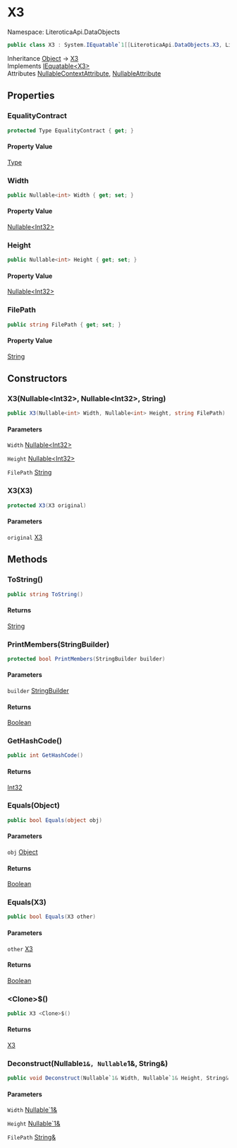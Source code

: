 # X3

Namespace: LiteroticaApi.DataObjects

```csharp
public class X3 : System.IEquatable`1[[LiteroticaApi.DataObjects.X3, LiteroticaApi, Version=1.0.0.0, Culture=neutral, PublicKeyToken=null]]
```

Inheritance [Object](https://docs.microsoft.com/en-us/dotnet/api/system.object) → [X3](./literoticaapi/dataobjects/x3.md)<br>
Implements [IEquatable&lt;X3&gt;](https://docs.microsoft.com/en-us/dotnet/api/system.iequatable-1)<br>
Attributes [NullableContextAttribute](./system/runtime/compilerservices/nullablecontextattribute.md), [NullableAttribute](./system/runtime/compilerservices/nullableattribute.md)

## Properties

### **EqualityContract**

```csharp
protected Type EqualityContract { get; }
```

#### Property Value

[Type](https://docs.microsoft.com/en-us/dotnet/api/system.type)<br>

### **Width**

```csharp
public Nullable<int> Width { get; set; }
```

#### Property Value

[Nullable&lt;Int32&gt;](https://docs.microsoft.com/en-us/dotnet/api/system.nullable-1)<br>

### **Height**

```csharp
public Nullable<int> Height { get; set; }
```

#### Property Value

[Nullable&lt;Int32&gt;](https://docs.microsoft.com/en-us/dotnet/api/system.nullable-1)<br>

### **FilePath**

```csharp
public string FilePath { get; set; }
```

#### Property Value

[String](https://docs.microsoft.com/en-us/dotnet/api/system.string)<br>

## Constructors

### **X3(Nullable&lt;Int32&gt;, Nullable&lt;Int32&gt;, String)**

```csharp
public X3(Nullable<int> Width, Nullable<int> Height, string FilePath)
```

#### Parameters

`Width` [Nullable&lt;Int32&gt;](https://docs.microsoft.com/en-us/dotnet/api/system.nullable-1)<br>

`Height` [Nullable&lt;Int32&gt;](https://docs.microsoft.com/en-us/dotnet/api/system.nullable-1)<br>

`FilePath` [String](https://docs.microsoft.com/en-us/dotnet/api/system.string)<br>

### **X3(X3)**

```csharp
protected X3(X3 original)
```

#### Parameters

`original` [X3](./literoticaapi/dataobjects/x3.md)<br>

## Methods

### **ToString()**

```csharp
public string ToString()
```

#### Returns

[String](https://docs.microsoft.com/en-us/dotnet/api/system.string)<br>

### **PrintMembers(StringBuilder)**

```csharp
protected bool PrintMembers(StringBuilder builder)
```

#### Parameters

`builder` [StringBuilder](https://docs.microsoft.com/en-us/dotnet/api/system.text.stringbuilder)<br>

#### Returns

[Boolean](https://docs.microsoft.com/en-us/dotnet/api/system.boolean)<br>

### **GetHashCode()**

```csharp
public int GetHashCode()
```

#### Returns

[Int32](https://docs.microsoft.com/en-us/dotnet/api/system.int32)<br>

### **Equals(Object)**

```csharp
public bool Equals(object obj)
```

#### Parameters

`obj` [Object](https://docs.microsoft.com/en-us/dotnet/api/system.object)<br>

#### Returns

[Boolean](https://docs.microsoft.com/en-us/dotnet/api/system.boolean)<br>

### **Equals(X3)**

```csharp
public bool Equals(X3 other)
```

#### Parameters

`other` [X3](./literoticaapi/dataobjects/x3.md)<br>

#### Returns

[Boolean](https://docs.microsoft.com/en-us/dotnet/api/system.boolean)<br>

### **&lt;Clone&gt;$()**

```csharp
public X3 <Clone>$()
```

#### Returns

[X3](./literoticaapi/dataobjects/x3.md)<br>

### **Deconstruct(Nullable`1&, Nullable`1&, String&)**

```csharp
public void Deconstruct(Nullable`1& Width, Nullable`1& Height, String& FilePath)
```

#### Parameters

`Width` [Nullable`1&](https://docs.microsoft.com/en-us/dotnet/api/system.nullable-1&)<br>

`Height` [Nullable`1&](https://docs.microsoft.com/en-us/dotnet/api/system.nullable-1&)<br>

`FilePath` [String&](https://docs.microsoft.com/en-us/dotnet/api/system.string&)<br>
